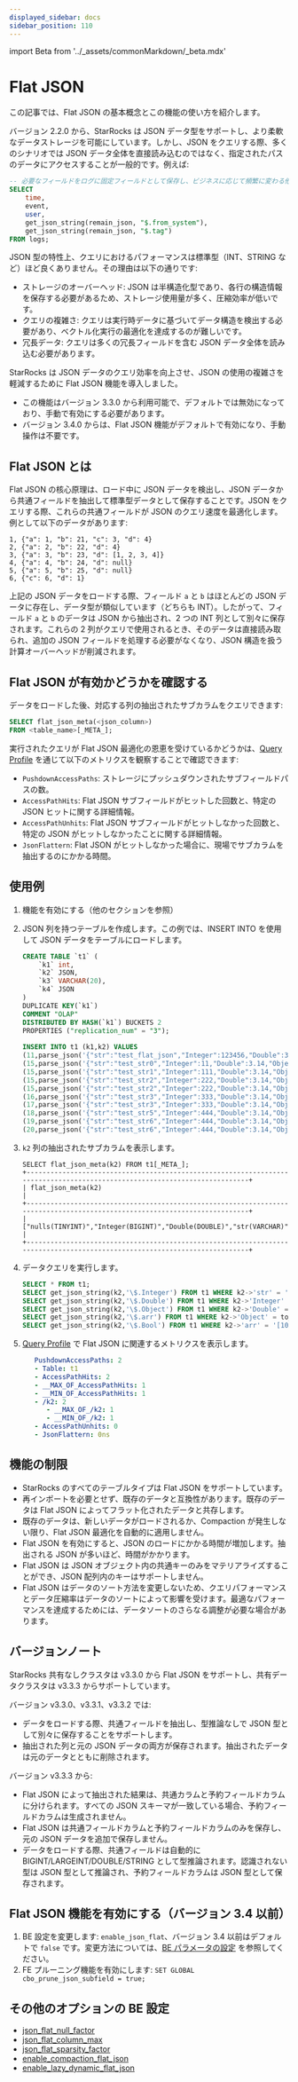 ```yaml
---
displayed_sidebar: docs
sidebar_position: 110
---
```


import Beta from '../_assets/commonMarkdown/_beta.mdx'

# Flat JSON

<Beta />

この記事では、Flat JSON の基本概念とこの機能の使い方を紹介します。

バージョン 2.2.0 から、StarRocks は JSON データ型をサポートし、より柔軟なデータストレージを可能にしています。しかし、JSON をクエリする際、多くのシナリオでは JSON データ全体を直接読み込むのではなく、指定されたパスのデータにアクセスすることが一般的です。例えば:

```SQL
-- 必要なフィールドをログに固定フィールドとして保存し、ビジネスに応じて頻繁に変わる他のフィールドを JSON としてパッケージ化します。
SELECT
    time,
    event,
    user,
    get_json_string(remain_json, "$.from_system"),
    get_json_string(remain_json, "$.tag")
FROM logs;
```

JSON 型の特性上、クエリにおけるパフォーマンスは標準型（INT、STRING など）ほど良くありません。その理由は以下の通りです:
- ストレージのオーバーヘッド: JSON は半構造化型であり、各行の構造情報を保存する必要があるため、ストレージ使用量が多く、圧縮効率が低いです。
- クエリの複雑さ: クエリは実行時データに基づいてデータ構造を検出する必要があり、ベクトル化実行の最適化を達成するのが難しいです。
- 冗長データ: クエリは多くの冗長フィールドを含む JSON データ全体を読み込む必要があります。

StarRocks は JSON データのクエリ効率を向上させ、JSON の使用の複雑さを軽減するために Flat JSON 機能を導入しました。
- この機能はバージョン 3.3.0 から利用可能で、デフォルトでは無効になっており、手動で有効にする必要があります。
- バージョン 3.4.0 からは、Flat JSON 機能がデフォルトで有効になり、手動操作は不要です。

## Flat JSON とは

Flat JSON の核心原理は、ロード中に JSON データを検出し、JSON データから共通フィールドを抽出して標準型データとして保存することです。JSON をクエリする際、これらの共通フィールドが JSON のクエリ速度を最適化します。例として以下のデータがあります:

```Plaintext
1, {"a": 1, "b": 21, "c": 3, "d": 4}
2, {"a": 2, "b": 22, "d": 4}
3, {"a": 3, "b": 23, "d": [1, 2, 3, 4]}
4, {"a": 4, "b": 24, "d": null}
5, {"a": 5, "b": 25, "d": null}
6, {"c": 6, "d": 1}
```

上記の JSON データをロードする際、フィールド `a` と `b` はほとんどの JSON データに存在し、データ型が類似しています（どちらも INT）。したがって、フィールド `a` と `b` のデータは JSON から抽出され、2 つの INT 列として別々に保存されます。これらの 2 列がクエリで使用されるとき、そのデータは直接読み取られ、追加の JSON フィールドを処理する必要がなくなり、JSON 構造を扱う計算オーバーヘッドが削減されます。

## Flat JSON が有効かどうかを確認する

データをロードした後、対応する列の抽出されたサブカラムをクエリできます:

```SQL
SELECT flat_json_meta(<json_column>)
FROM <table_name>[_META_];
```

実行されたクエリが Flat JSON 最適化の恩恵を受けているかどうかは、[Query Profile](../administration/query_profile_overview.md) を通じて以下のメトリクスを観察することで確認できます:
- `PushdownAccessPaths`: ストレージにプッシュダウンされたサブフィールドパスの数。
- `AccessPathHits`: Flat JSON サブフィールドがヒットした回数と、特定の JSON ヒットに関する詳細情報。
- `AccessPathUnhits`: Flat JSON サブフィールドがヒットしなかった回数と、特定の JSON がヒットしなかったことに関する詳細情報。
- `JsonFlattern`: Flat JSON がヒットしなかった場合に、現場でサブカラムを抽出するのにかかる時間。

## 使用例

1. 機能を有効にする（他のセクションを参照）
2. JSON 列を持つテーブルを作成します。この例では、INSERT INTO を使用して JSON データをテーブルにロードします。

   ```SQL
   CREATE TABLE `t1` (
       `k1` int,
       `k2` JSON,
       `k3` VARCHAR(20),
       `k4` JSON
   )             
   DUPLICATE KEY(`k1`)
   COMMENT "OLAP"
   DISTRIBUTED BY HASH(`k1`) BUCKETS 2
   PROPERTIES ("replication_num" = "3");
      
   INSERT INTO t1 (k1,k2) VALUES
   (11,parse_json('{"str":"test_flat_json","Integer":123456,"Double":3.14158,"Object":{"c":"d"},"arr":[10,20,30],"Bool":false,"null":null}')),
   (15,parse_json('{"str":"test_str0","Integer":11,"Double":3.14,"Object":{"a":"b"},"arr":[1,2,3],"Bool":true,"null":null}')),
   (15,parse_json('{"str":"test_str1","Integer":111,"Double":3.14,"Object":{"a":"b"},"arr":[1,2,3],"Bool":true,"null":null}')),
   (15,parse_json('{"str":"test_str2","Integer":222,"Double":3.14,"Object":{"a":"b"},"arr":[1,2,3],"Bool":true,"null":null}')),
   (15,parse_json('{"str":"test_str2","Integer":222,"Double":3.14,"Object":{"a":"b"},"arr":[1,2,3],"Bool":true,"null":null}')),
   (16,parse_json('{"str":"test_str3","Integer":333,"Double":3.14,"Object":{"a":"b"},"arr":[1,2,3],"Bool":true,"null":null}')),
   (17,parse_json('{"str":"test_str3","Integer":333,"Double":3.14,"Object":{"a":"b"},"arr":[1,2,3],"Bool":true,"null":null}')),
   (18,parse_json('{"str":"test_str5","Integer":444,"Double":3.14,"Object":{"a":"b"},"arr":[1,2,3],"Bool":true,"null":null}')),
   (19,parse_json('{"str":"test_str6","Integer":444,"Double":3.14,"Object":{"a":"b"},"arr":[1,2,3],"Bool":true,"null":null}')),
   (20,parse_json('{"str":"test_str6","Integer":444,"Double":3.14,"Object":{"a":"b"},"arr":[1,2,3],"Bool":true,"null":null}'));
   ```

3. `k2` 列の抽出されたサブカラムを表示します。

   ```Plaintext
   SELECT flat_json_meta(k2) FROM t1[_META_];
   +---------------------------------------------------------------------------------------------------------------------------+
   | flat_json_meta(k2)                                                                                                        |
   +---------------------------------------------------------------------------------------------------------------------------+
   | ["nulls(TINYINT)","Integer(BIGINT)","Double(DOUBLE)","str(VARCHAR)","Bool(JSON)","Object(JSON)","arr(JSON)","null(JSON)"] |
   +---------------------------------------------------------------------------------------------------------------------------+
   ```

5. データクエリを実行します。

   ```SQL
   SELECT * FROM t1;
   SELECT get_json_string(k2,'\$.Integer') FROM t1 WHERE k2->'str' = 'test_flat_json';
   SELECT get_json_string(k2,'\$.Double') FROM t1 WHERE k2->'Integer' = 123456;
   SELECT get_json_string(k2,'\$.Object') FROM t1 WHERE k2->'Double' = 3.14158;
   SELECT get_json_string(k2,'\$.arr') FROM t1 WHERE k2->'Object' = to_json(map{'c':'d'});
   SELECT get_json_string(k2,'\$.Bool') FROM t1 WHERE k2->'arr' = '[10,20,30]';
   ```

7. [Query Profile](../administration/query_profile_overview.md) で Flat JSON に関連するメトリクスを表示します。
   ```yaml
      PushdownAccessPaths: 2
      - Table: t1
      - AccessPathHits: 2
      - __MAX_OF_AccessPathHits: 1
      - __MIN_OF_AccessPathHits: 1
      - /k2: 2
         - __MAX_OF_/k2: 1
         - __MIN_OF_/k2: 1
      - AccessPathUnhits: 0
      - JsonFlattern: 0ns
   ```

## 機能の制限

- StarRocks のすべてのテーブルタイプは Flat JSON をサポートしています。
- 再インポートを必要とせず、既存のデータと互換性があります。既存のデータは Flat JSON によってフラット化されたデータと共存します。
- 既存のデータは、新しいデータがロードされるか、Compaction が発生しない限り、Flat JSON 最適化を自動的に適用しません。
- Flat JSON を有効にすると、JSON のロードにかかる時間が増加します。抽出される JSON が多いほど、時間がかかります。
- Flat JSON は JSON オブジェクト内の共通キーのみをマテリアライズすることができ、JSON 配列内のキーはサポートしません。
- Flat JSON はデータのソート方法を変更しないため、クエリパフォーマンスとデータ圧縮率はデータのソートによって影響を受けます。最適なパフォーマンスを達成するためには、データソートのさらなる調整が必要な場合があります。

## バージョンノート

StarRocks 共有なしクラスタは v3.3.0 から Flat JSON をサポートし、共有データクラスタは v3.3.3 からサポートしています。

バージョン v3.3.0、v3.3.1、v3.3.2 では:
- データをロードする際、共通フィールドを抽出し、型推論なしで JSON 型として別々に保存することをサポートします。
- 抽出された列と元の JSON データの両方が保存されます。抽出されたデータは元のデータとともに削除されます。

バージョン v3.3.3 から:
- Flat JSON によって抽出された結果は、共通カラムと予約フィールドカラムに分けられます。すべての JSON スキーマが一致している場合、予約フィールドカラムは生成されません。
- Flat JSON は共通フィールドカラムと予約フィールドカラムのみを保存し、元の JSON データを追加で保存しません。
- データをロードする際、共通フィールドは自動的に BIGINT/LARGEINT/DOUBLE/STRING として型推論されます。認識されない型は JSON 型として推論され、予約フィールドカラムは JSON 型として保存されます。

## Flat JSON 機能を有効にする（バージョン 3.4 以前）

1. BE 設定を変更します: `enable_json_flat`、バージョン 3.4 以前はデフォルトで `false` です。変更方法については、[BE パラメータの設定](../administration/management/BE_configuration.md#configure-be-parameters) を参照してください。
2. FE プルーニング機能を有効にします: `SET GLOBAL cbo_prune_json_subfield = true;`

## その他のオプションの BE 設定

- [json_flat_null_factor](../administration/management/BE_configuration.md#json_flat_null_factor)
- [json_flat_column_max](../administration/management/BE_configuration.md#json_flat_column_max)
- [json_flat_sparsity_factor](../administration/management/BE_configuration.md#json_flat_sparsity_factor)
- [enable_compaction_flat_json](../administration/management/BE_configuration.md#enable_compaction_flat_json)
- [enable_lazy_dynamic_flat_json](../administration/management/BE_configuration.md#enable_lazy_dynamic_flat_json)